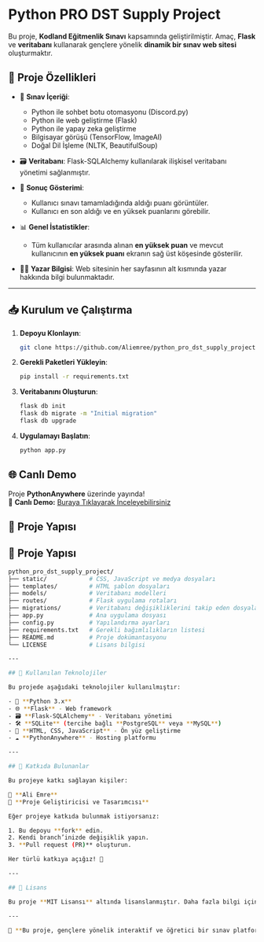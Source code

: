 # Python PRO DST Supply Project

Bu proje, **Kodland Eğitmenlik Sınavı** kapsamında geliştirilmiştir. Amaç, **Flask** ve **veritabanı** kullanarak gençlere yönelik **dinamik bir sınav web sitesi** oluşturmaktır.

## 🚀 Proje Özellikleri

- 📌 **Sınav İçeriği**:  
  - Python ile sohbet botu otomasyonu (Discord.py)  
  - Python ile web geliştirme (Flask)  
  - Python ile yapay zeka geliştirme  
  - Bilgisayar görüşü (TensorFlow, ImageAI)  
  - Doğal Dil İşleme (NLTK, BeautifulSoup)  

- 🗃 **Veritabanı**: Flask-SQLAlchemy kullanılarak ilişkisel veritabanı yönetimi sağlanmıştır.  
- 🎯 **Sonuç Gösterimi**:  
  - Kullanıcı sınavı tamamladığında aldığı puanı görüntüler.  
  - Kullanıcı en son aldığı ve en yüksek puanlarını görebilir.  
- 📊 **Genel İstatistikler**:  
  - Tüm kullanıcılar arasında alınan **en yüksek puan** ve mevcut kullanıcının **en yüksek puanı** ekranın sağ üst köşesinde gösterilir.  
- 👨‍💻 **Yazar Bilgisi**: Web sitesinin her sayfasının alt kısmında yazar hakkında bilgi bulunmaktadır.  

---

## 📥 Kurulum ve Çalıştırma

1. **Depoyu Klonlayın**:
   ```bash
   git clone https://github.com/Aliemree/python_pro_dst_supply_project.git
2. **Gerekli Paketleri Yükleyin**:
   ```bash
   pip install -r requirements.txt
3. **Veritabanını Oluşturun**:
   ```bash
   flask db init
   flask db migrate -m "Initial migration"
   flask db upgrade
4. **Uygulamayı Başlatın**:
   ```bash
   python app.py
## 🌐 Canlı Demo

Proje **PythonAnywhere** üzerinde yayında!  
🔗 **Canlı Demo:** [Buraya Tıklayarak İnceleyebilirsiniz](https://kullaniciadi.pythonanywhere.com/)  

## 📂 Proje Yapısı

## 📂 Proje Yapısı

```bash
python_pro_dst_supply_project/
├── static/            # CSS, JavaScript ve medya dosyaları
├── templates/         # HTML şablon dosyaları
├── models/            # Veritabanı modelleri
├── routes/            # Flask uygulama rotaları
├── migrations/        # Veritabanı değişikliklerini takip eden dosyalar
├── app.py             # Ana uygulama dosyası
├── config.py          # Yapılandırma ayarları
├── requirements.txt   # Gerekli bağımlılıkların listesi
├── README.md          # Proje dokümantasyonu
└── LICENSE            # Lisans bilgisi

---

## 🔧 Kullanılan Teknolojiler

Bu projede aşağıdaki teknolojiler kullanılmıştır:

- 🐍 **Python 3.x**  
- 🌐 **Flask** - Web framework  
- 🗃 **Flask-SQLAlchemy** - Veritabanı yönetimi  
- 🛠 **SQLite** (tercihe bağlı **PostgreSQL** veya **MySQL**)  
- 🎨 **HTML, CSS, JavaScript** - Ön yüz geliştirme  
- ☁ **PythonAnywhere** - Hosting platformu  

---

## 🤝 Katkıda Bulunanlar

Bu projeye katkı sağlayan kişiler:

👤 **Ali Emre**  
📌 **Proje Geliştiricisi ve Tasarımcısı**  

Eğer projeye katkıda bulunmak istiyorsanız:

1. Bu depoyu **fork** edin.  
2. Kendi branch’inizde değişiklik yapın.  
3. **Pull request (PR)** oluşturun.  

Her türlü katkıya açığız! 🚀  

---

## 📜 Lisans

Bu proje **MIT Lisansı** altında lisanslanmıştır. Daha fazla bilgi için [LICENSE](LICENSE) dosyasına göz atabilirsiniz.

---

📌 **Bu proje, gençlere yönelik interaktif ve öğretici bir sınav platformu sunmayı amaçlamaktadır. Katkılarınız ve geri bildirimleriniz için teşekkür ederiz!** 🎯🚀
